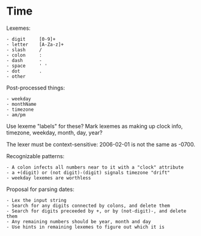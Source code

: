 # Time

Lexemes:

    - digit     [0-9]+
    - letter    [A-Za-z]+
    - slash     /
    - colon     :
    - dash      -
    - space     ' '
    - dot       . 
    - other

Post-processed things:

    - weekday
    - monthName
    - timezone
    - am/pm

Use lexeme "labels" for these? Mark lexemes as making up clock info, timezone,
weekday, month, day, year?


The lexer must be context-sensitive: 2006-02-01 is not the same as -0700.

Recognizable patterns:

    - A colon infects all numbers near to it with a "clock" attribute
    - a +(digit) or (not digit)-(digit) signals timezone "drift"
    - weekday lexemes are worthless

Proposal for parsing dates:

    - Lex the input string
    - Search for any digits connected by colons, and delete them
    - Search for digits preceeded by +, or by (not-digit)-, and delete them
    - Any remaining numbers should be year, month and day
    - Use hints in remaining lexemes to figure out which it is
